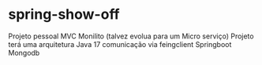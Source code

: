 # spring-show-off
Projeto pessoal
MVC
Monilito (talvez evolua para um Micro serviço)
Projeto terá uma arquitetura
Java 17
comunicação via feingclient
Springboot
Mongodb